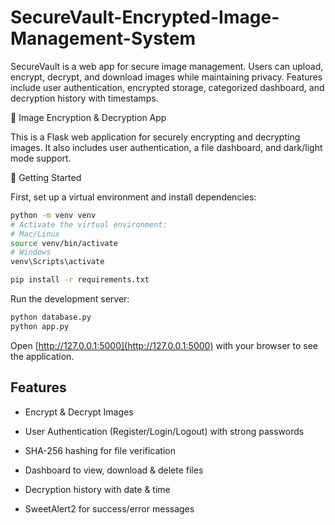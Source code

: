 # SecureVault-Encrypted-Image-Management-System
SecureVault is a web app for secure image management. Users can upload, encrypt, decrypt, and download images while maintaining privacy. Features include user authentication, encrypted storage, categorized dashboard, and decryption history with timestamps.

🔐 Image Encryption & Decryption App

This is a Flask web application for securely encrypting and decrypting images.
It also includes user authentication, a file dashboard, and dark/light mode support.

🚀 Getting Started

First, set up a virtual environment and install dependencies:
```bash
python -m venv venv
# Activate the virtual environment:
# Mac/Linux
source venv/bin/activate
# Windows
venv\Scripts\activate

pip install -r requirements.txt
```
Run the development server:

```bash
python database.py
python app.py
```
Open [http://127.0.0.1:5000](http://127.0.0.1:5000) with your browser to see the application.

## Features

- Encrypt & Decrypt Images

- User Authentication (Register/Login/Logout) with strong passwords

- SHA-256 hashing for file verification

- Dashboard to view, download & delete files

- Decryption history with date & time

- SweetAlert2 for success/error messages
